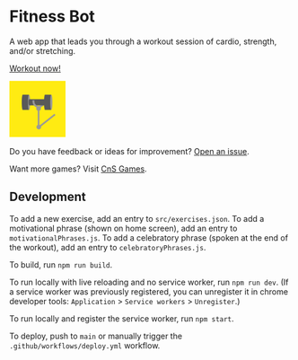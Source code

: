 # Fitness Bot

A web app that leads you through a workout session of cardio, strength, and/or stretching.

[Workout now!](https://skedwards88.github.io/fitness/)

<img src="src/images/maskable_icon_512.png" alt="bot lifting weights" width="100"/>

Do you have feedback or ideas for improvement? [Open an issue](https://github.com/skedwards88/fitness/issues/new).

Want more games? Visit [CnS Games](https://skedwards88.github.io/portfolio/).

## Development

To add a new exercise, add an entry to `src/exercises.json`. To add a motivational phrase (shown on home screen), add an entry to `motivationalPhrases.js`. To add a celebratory phrase (spoken at the end of the workout), add an entry to `celebratoryPhrases.js`.

To build, run `npm run build`.

To run locally with live reloading and no service worker, run `npm run dev`. (If a service worker was previously registered, you can unregister it in chrome developer tools: `Application` > `Service workers` > `Unregister`.)

To run locally and register the service worker, run `npm start`.

To deploy, push to `main` or manually trigger the `.github/workflows/deploy.yml` workflow.
